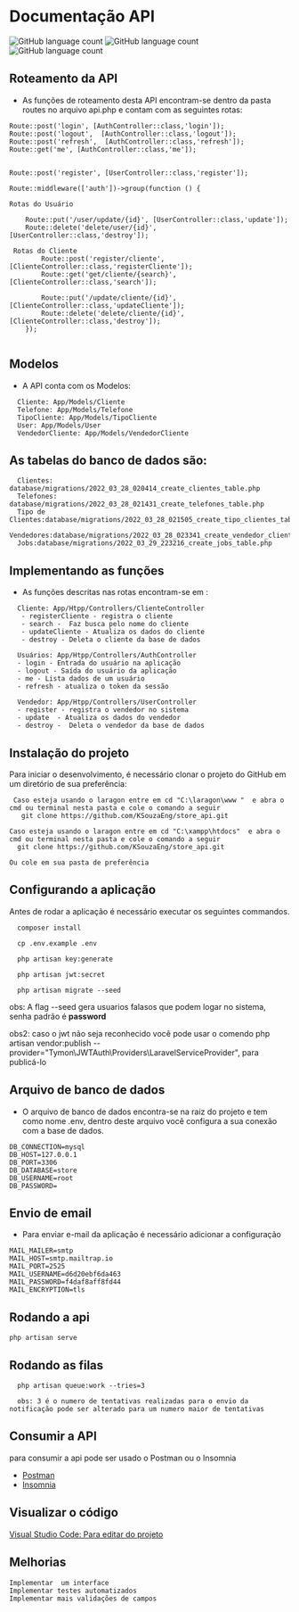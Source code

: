 # Documentação API

![GitHub language count](https://img.shields.io/github/languages/top/KSouzaEng/store_api) ![GitHub language count](https://img.shields.io/github/languages/count/KSouzaEng/store_api)  ![GitHub language count](https://img.shields.io/github/last-commit/KSouzaEng/store_api)  




## Roteamento da API

- As funções de roteamento desta API encontram-se dentro da pasta routes no arquivo api.php e contam com as seguintes rotas:

```
Route::post('login', [AuthController::class,'login']);
Route::post('logout',  [AuthController::class,'logout']);
Route::post('refresh',  [AuthController::class,'refresh']);
Route::get('me', [AuthController::class,'me']);


Route::post('register', [UserController::class,'register']);

Route::middleware(['auth'])->group(function () {

Rotas do Usuário

    Route::put('/user/update/{id}', [UserController::class,'update']);
    Route::delete('delete/user/{id}',[UserController::class,'destroy']);

 Rotas do Cliente
        Route::post('register/cliente', [ClienteController::class,'registerCliente']);
        Route::get('get/cliente/{search}',[ClienteController::class,'search']);

        Route::put('/update/cliente/{id}',[ClienteController::class,'updateCliente']);
        Route::delete('delete/cliente/{id}',[ClienteController::class,'destroy']);
    });


```
##  Modelos

- A API conta com os Modelos:  
  
```
  Cliente: App/Models/Cliente
  Telefone: App/Models/Telefone
  TipoCliente: App/Models/TipoCliente
  User: App/Models/User
  VendedorCliente: App/Models/VendedorCliente
```
## As tabelas do banco de dados são:
```
  Clientes: database/migrations/2022_03_28_020414_create_clientes_table.php
  Telefones: database/migrations/2022_03_28_021431_create_telefones_table.php
  Tipo de Clientes:database/migrations/2022_03_28_021505_create_tipo_clientes_table.php
  Vendedores:database/migrations/2022_03_28_023341_create_vendedor_clientes_table.php
  Jobs:database/migrations/2022_03_29_223216_create_jobs_table.php
```
##  Implementando as funções

- As funções descritas nas rotas encontram-se em : 
  
```
  Cliente: App/Htpp/Controllers/ClienteController
   - registerCliente - registra o cliente
   - search -  Faz busca pelo nome do cliente
   - updateCliente - Atualiza os dados do cliente
   - destroy - Deleta o cliente da base de dados

  Usuários: App/Htpp/Controllers/AuthController
  - login - Entrada do usuário na aplicação
  - logout - Saída do usuário da aplicação
  - me - Lista dados de um usuário
  - refresh - atualiza o token da sessão

  Vendedor: App/Htpp/Controllers/UserController
  - register - registra o vendedor no sistema
  - update  - Atualiza os dados do vendedor
  - destroy -  Deleta o vendedor da base de dados
```
## Instalação do projeto
Para iniciar o desenvolvimento, é necessário clonar o projeto do GitHub em um diretório de sua preferência:

 ```
  Caso esteja usando o laragon entre em cd "C:\laragon\www "  e abra o cmd ou terminal nesta pasta e cole o comando a seguir  
    git clone https://github.com/KSouzaEng/store_api.git

Caso esteja usando o laragon entre em cd "C:\xampp\htdocs"  e abra o cmd ou terminal nesta pasta e cole o comando a seguir
   git clone https://github.com/KSouzaEng/store_api.git

Ou cole em sua pasta de preferência
 ```

##  Configurando a aplicação 
  Antes de rodar a aplicação é necessário executar os seguintes commandos.
```
  composer install

  cp .env.example .env

  php artisan key:generate

  php artisan jwt:secret

  php artisan migrate --seed 

```
obs: A flag --seed gera usuarios falasos que podem logar no sistema, senha padrão é  **password**


obs2: caso o jwt não seja reconhecido você pode usar o comendo   php artisan vendor:publish --provider="Tymon\JWTAuth\Providers\LaravelServiceProvider", para publicá-lo


## Arquivo de banco de dados

- O arquivo de banco de dados encontra-se na raiz do projeto e tem como nome .env, dentro deste arquivo você configura a sua conexão com a base de dados.
  
```
DB_CONNECTION=mysql
DB_HOST=127.0.0.1
DB_PORT=3306
DB_DATABASE=store
DB_USERNAME=root
DB_PASSWORD=
```
## Envio de email
- Para enviar e-mail da aplicação é necessário adicionar a configuração
```
MAIL_MAILER=smtp
MAIL_HOST=smtp.mailtrap.io
MAIL_PORT=2525
MAIL_USERNAME=d6d20ebf6da463
MAIL_PASSWORD=f4daf8aff8fd44
MAIL_ENCRYPTION=tls
```
## Rodando a api
```shell
php artisan serve
```
## Rodando as filas
```shell
  php artisan queue:work --tries=3  

  obs: 3 é o numero de tentativas realizadas para o envio da notificação pode ser alterado para um numero maior de tentativas
```
## Consumir a API 

para consumir a api pode ser usado o Postman ou o Insomnia

- [Postman](https://www.postman.com/downloads/)
- [Insomnia](https://insomnia.rest/download)

## Visualizar o código

[Visual Studio Code: Para editar do projeto ](https://code.visualstudio.com/download)

## Melhorias

```
Implementar  um interface
Implementar testes automatizados
Implementar mais validações de campos
```
